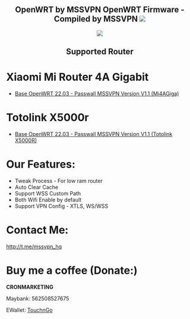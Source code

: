 <h2 align="center">
OpenWRT by MSSVPN
OpenWRT Firmware - Compiled by MSSVPN
<img src="https://img.shields.io/badge/Version-1.1.0-blue.svg"></h2>

<p align="center"><img src="https://forum.openwrt.org/uploads/default/original/3X/2/9/2965b316403db302c535cae40139e8c49bbad6e3.png"></p>
<h2 align="center">
Supported Router
</h2>

# Xiaomi Mi Router 4A Gigabit
* <a href="https://github.com/mssvpn/OpenWRT_by_MSSVPN/raw/main/OpenWrt-22.03.0-MSSVPN-V1.1%20WSS%20Mi4AGiga.bin">Base OpenWRT 22.03 - Passwall MSSVPN Version V1.1 (Mi4AGiga)</a>

# Totolink X5000r
* <a href="https://github.com/mssvpn/OpenWRT_by_MSSVPN/raw/main/OpenWrt-22.03.0-MSSVPN-V1.1%20WSS%20Totolink%20X5000R.bin">Base OpenWRT 22.03 - Passwall MSSVPN Version V1.1 (Totolink X5000R)</a>

# Our Features:
* Tweak Process - For low ram router
* Auto Clear Cache
* Support WSS Custom Path
* Both Wifi Enable by default
* Support VPN Config - XTLS, WS/WSS

# Contact Me:
http://t.me/mssvpn_hq

# Buy me a coffee (Donate:)
<b>CRONMARKETING</b><p></p>
Maybank: 562508527675<p></p>
EWallet: <a href="https://payment.tngdigital.com.my/sc/bDLnAXzAbu">TouchnGo</a>

